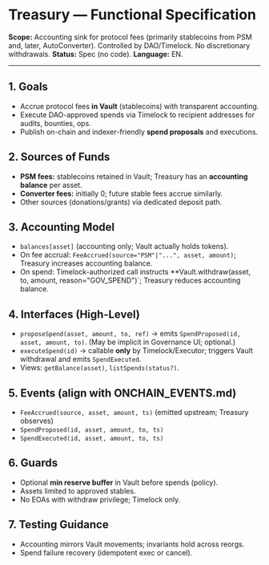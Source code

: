 # Treasury — Functional Specification

**Scope:** Accounting sink for protocol fees (primarily stablecoins from PSM and, later, AutoConverter). Controlled by DAO/Timelock. No discretionary withdrawals.
**Status:** Spec (no code). **Language:** EN.

---

## 1. Goals
- Accrue protocol fees **in Vault** (stablecoins) with transparent accounting.
- Execute DAO-approved spends via Timelock to recipient addresses for audits, bounties, ops.
- Publish on-chain and indexer-friendly **spend proposals** and executions.

## 2. Sources of Funds
- **PSM fees:** stablecoins retained in Vault; Treasury has an **accounting balance** per asset.
- **Converter fees:** initially 0; future stable fees accrue similarly.
- Other sources (donations/grants) via dedicated deposit path.

## 3. Accounting Model
- `balances[asset]` (accounting only; Vault actually holds tokens).
- On fee accrual: `FeeAccrued(source="PSM"|"...", asset, amount)`; Treasury increases accounting balance.
- On spend: Timelock-authorized call instructs **Vault.withdraw(asset, to, amount, reason="GOV_SPEND")`; Treasury reduces accounting balance.

## 4. Interfaces (High-Level)
- `proposeSpend(asset, amount, to, ref)` → emits `SpendProposed(id, asset, amount, to)`. (May be implicit in Governance UI; optional.)
- `executeSpend(id)` → callable **only** by Timelock/Executor; triggers Vault withdrawal and emits `SpendExecuted`.
- Views: `getBalance(asset)`, `listSpends(status?)`.

## 5. Events (align with ONCHAIN_EVENTS.md)
- `FeeAccrued(source, asset, amount, ts)` (emitted upstream; Treasury observes)
- `SpendProposed(id, asset, amount, to, ts)`
- `SpendExecuted(id, asset, amount, to, ts)`

## 6. Guards
- Optional **min reserve buffer** in Vault before spends (policy).
- Assets limited to approved stables.
- No EOAs with withdraw privilege; Timelock only.

## 7. Testing Guidance
- Accounting mirrors Vault movements; invariants hold across reorgs.
- Spend failure recovery (idempotent exec or cancel).
